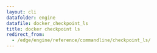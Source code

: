 ```yaml
---
layout: cli
datafolder: engine
datafile: docker_checkpoint_ls
title: docker checkpoint ls
redirect_from:
  - /edge/engine/reference/commandline/checkpoint_ls/
---
```

